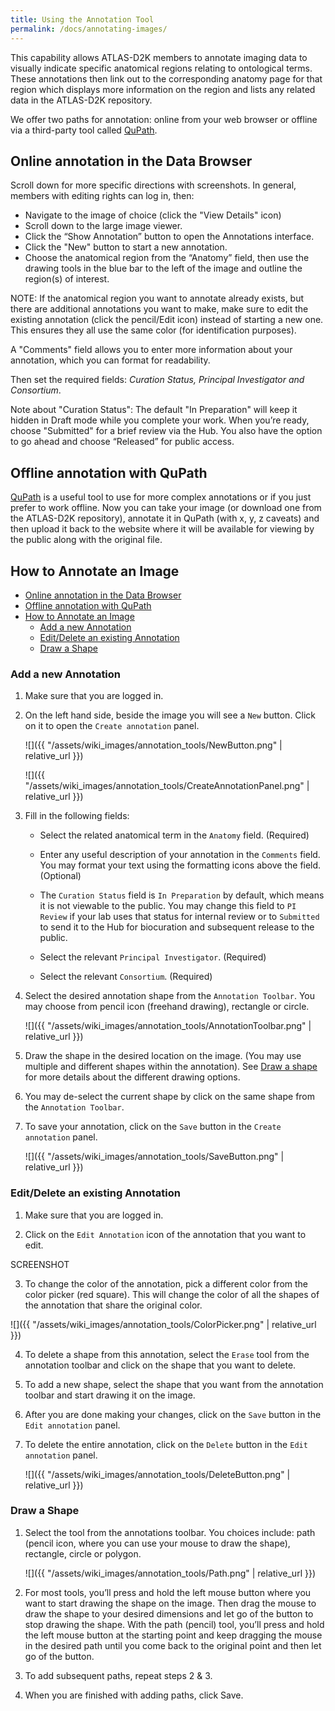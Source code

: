 ```yaml
---
title: Using the Annotation Tool
permalink: /docs/annotating-images/
---
```


This capability allows ATLAS-D2K members to annotate imaging data to visually indicate specific anatomical regions relating to ontological terms. These annotations then link out to the corresponding anatomy page for that region which displays more information on the region and lists any related data in the ATLAS-D2K repository.

We offer two paths for annotation: online from your web browser or offline via a third-party tool called [QuPath](https://qupath.github.io/).

## Online annotation in the Data Browser

Scroll down for more specific directions with screenshots. In general, members with editing rights can log in, then:
* Navigate to the image of choice (click the "View Details" icon)
* Scroll down to the large image viewer.
* Click the “Show Annotation” button to open the Annotations interface. 
* Click the "New" button to start a new annotation. 
* Choose the anatomical region from the “Anatomy” field, then use the drawing tools in the blue bar to the left of the image and outline the region(s) of interest. 

NOTE: If the anatomical region you want to annotate already exists, but there are additional annotations you want to make, make sure to edit the existing annotation (click the pencil/Edit icon) instead of starting a new one. This ensures they all use the same color (for identification purposes). 

A "Comments" field allows you to enter more information about your annotation, which you can format for readability.

Then set the required fields: *Curation Status, Principal Investigator and Consortium*.

Note about "Curation Status": The default "In Preparation" will keep it hidden in Draft mode while you complete your work. When you’re ready, choose "Submitted" for a brief review via the Hub. You also have the option to go ahead and choose “Released” for public access.

## Offline annotation with QuPath

 [QuPath](https://qupath.github.io/) is a useful tool to use for more complex annotations or if you just prefer to work offline. Now you can take your image (or download one from the ATLAS-D2K repository), annotate it in QuPath (with x, y, z caveats) and then upload it back to the website where it will be available for viewing by the public along with the original file.

## How to Annotate an Image

- [Online annotation in the Data Browser](#online-annotation-in-the-data-browser)
- [Offline annotation with QuPath](#offline-annotation-with-qupath)
- [How to Annotate an Image](#how-to-annotate-an-image)
  - [Add a new Annotation](#add-a-new-annotation)
  - [Edit/Delete an existing Annotation](#editdelete-an-existing-annotation)
  - [Draw a Shape](#draw-a-shape)

### Add a new Annotation

1. Make sure that you are logged in.

2. On the left hand side, beside the image you will see a `New` button. Click on it to open the `Create annotation` panel.

	![]({{ "/assets/wiki_images/annotation_tools/NewButton.png" | relative_url }})

	![]({{ "/assets/wiki_images/annotation_tools/CreateAnnotationPanel.png" | relative_url }})

3. Fill in the following fields:

	- Select the related anatomical term in the `Anatomy` field. (Required)

	- Enter any useful description of your annotation in the `Comments` field. You may format your text using the formatting icons above the field. (Optional)

	- The `Curation Status` field is `In Preparation` by default, which means it is not viewable to the public. You may change this field to `PI Review` if your lab uses that status for internal review or to `Submitted` to send it to the Hub for biocuration and subsequent release to the public.

	- Select the relevant `Principal Investigator`. (Required)

	- Select the relevant `Consortium`. (Required)

5. Select the desired annotation shape from the `Annotation Toolbar`. You may choose from pencil icon (freehand drawing), rectangle or circle.

	![]({{ "/assets/wiki_images/annotation_tools/AnnotationToolbar.png" | relative_url }})

6. Draw the shape in the desired location on the image. (You may use multiple and different shapes within the annotation). See [Draw a shape](#draw-a-shape) for more details about the different drawing options.

7. You may de-select the current shape by click on the same shape from the `Annotation Toolbar`.

8. To save your annotation, click on the `Save` button in the `Create annotation` panel.

	![]({{ "/assets/wiki_images/annotation_tools/SaveButton.png" | relative_url }})

### Edit/Delete an existing Annotation

1. Make sure that you are logged in.

2. Click on the `Edit Annotation` icon of the annotation that you want to edit.

SCREENSHOT

3. To change the color of the annotation, pick a different color from the color picker (red square). This will change the color of all the shapes of the annotation that share the original color.

![]({{ "/assets/wiki_images/annotation_tools/ColorPicker.png" | relative_url }})

4. To delete a shape from this annotation, select the `Erase` tool from the annotation toolbar and click on the shape that you want to delete.

5. To add a new shape, select the shape that you want from the annotation toolbar and start drawing it on the image.

6. After you are done making your changes, click on the `Save` button in the `Edit annotation` panel.

7. To delete the entire annotation, click on the `Delete` button in the `Edit annotation` panel.

	![]({{ "/assets/wiki_images/annotation_tools/DeleteButton.png" | relative_url }})

### Draw a Shape

1. Select the tool from the annotations toolbar. You choices include: path (pencil icon, where you can use your mouse to draw the shape), rectangle, circle or polygon.

	![]({{ "/assets/wiki_images/annotation_tools/Path.png" | relative_url }})

2. For most tools, you’ll press and hold the left mouse button where you want to start drawing the shape on the image. Then drag the mouse to draw the shape to your desired dimensions and let go of the button to stop drawing the shape. With the path (pencil) tool, you’ll press and hold the left mouse button at the starting point and keep dragging the mouse in the desired path until you come back to the original point and then let go of the button.

3. To add subsequent paths, repeat steps 2 & 3.

4. When you are finished with adding paths, click Save.

